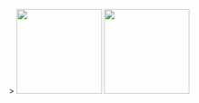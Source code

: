 
<p align="center">>
  <img height="150px" src="https://github-readme-stats.vercel.app/api?username=xyygudu&show_icons=true" />
  <img height="150px" src="https://github-readme-stats.vercel.app/api/top-langs/?username=xyygudu&layout=compact" />
</p>


<!--
**xyygudu/xyygudu** is a ✨ _special_ ✨ repository because its `README.md` (this file) appears on your GitHub profile.

Here are some ideas to get you started:

- 🔭 I’m currently working on ...
- 🌱 I’m currently learning ...
- 👯 I’m looking to collaborate on ...
- 🤔 I’m looking for help with ...
- 💬 Ask me about ...
- 📫 How to reach me: ...
- 😄 Pronouns: ...
- ⚡ Fun fact: ...
-->
